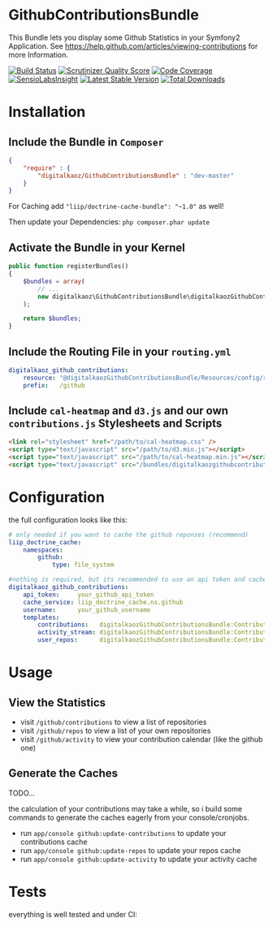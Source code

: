 GithubContributionsBundle
=========================

This Bundle lets you display some Github Statistics in your Symfony2 Application.
See https://help.github.com/articles/viewing-contributions for more Information.

[![Build Status](https://travis-ci.org/digitalkaoz/GithubContributionsBundle.png?branch=master)](https://travis-ci.org/digitalkaoz/GithubContributionsBundle)
[![Scrutinizer Quality Score](https://scrutinizer-ci.com/g/digitalkaoz/GithubContributionsBundle/badges/quality-score.png?s=c68ce65808d8b57755f1ec492ae1036fd94bf875)](https://scrutinizer-ci.com/g/digitalkaoz/GithubContributionsBundle/)
[![Code Coverage](https://scrutinizer-ci.com/g/digitalkaoz/GithubContributionsBundle/badges/coverage.png?s=737b1c8195155fe8aeb3bf956b04d0bd77d1d3e2)](https://scrutinizer-ci.com/g/digitalkaoz/GithubContributionsBundle/)
[![SensioLabsInsight](https://insight.sensiolabs.com/projects/a74d75ea-6aa5-4cf9-95dd-db4afbb5b2dc/mini.png)](https://insight.sensiolabs.com/projects/a74d75ea-6aa5-4cf9-95dd-db4afbb5b2dc)
[![Latest Stable Version](https://poser.pugx.org/digitalkaoz/github-contributions-bundle/v/stable.png)](https://packagist.org/packages/digitalkaoz/github-contributions-bundle)
[![Total Downloads](https://poser.pugx.org/digitalkaoz/github-contributions-bundle/downloads.png)](https://packagist.org/packages/digitalkaoz/github-contributions-bundle)

Installation
============

Include the Bundle in `Composer`
---------------------------

```json
{
    "require" : {
        "digitalkaoz/GithubContributionsBundle" : "dev-master"
    }
}
```

For Caching add `"liip/doctrine-cache-bundle": "~1.0"` as well!

Then update your Dependencies: `php composer.phar update`

Activate the Bundle in your Kernel
----------------------------------

```php
public function registerBundles()
{
    $bundles = array(
        // ...
        new digitalkaoz\GithubContributionsBundle\digitalkaozGithubContributionsBundle()
    );

    return $bundles;
}
```

Include the Routing File in your `routing.yml`
----------------------------------------------

```yaml
digitalkaoz_github_contributions:
    resource: "@digitalkaozGithubContributionsBundle/Resources/config/routing.xml"
    prefix:   /github
```

Include `cal-heatmap` and `d3.js` and our own `contributions.js` Stylesheets and Scripts
----------------------------------------------------------

```html
<link rel="stylesheet" href="/path/to/cal-heatmap.css" />
<script type="text/javascript" src="/path/to/d3.min.js"></script>
<script type="text/javascript" src="/path/to/cal-heatmap.min.js"></script>
<script type="text/javascript" src="/bundles/digitalkaozgithubcontributions/js/contributions.js"></script>
```

Configuration
=============

the full configuration looks like this:

```yaml
# only needed if you want to cache the github reponses (recommend)
liip_doctrine_cache:
    namespaces:
        github:
            type: file_system

#nothing is required, but its recommended to use an api token and cache the results
digitalkaoz_github_contributions:
    api_token:     your_github_api_token
    cache_service: liip_doctrine_cache.ns.github
    username:      your_github_username
    templates:
        contributions:   digitalkaozGithubContributionsBundle:Contributions:contributions.html.twig
        activity_stream: digitalkaozGithubContributionsBundle:Contributions:activity.html.twig
        user_repos:      digitalkaozGithubContributionsBundle:Contributions:user_repos.html.twig
```

Usage
=====

View the Statistics
-------------------

* visit `/github/contributions` to view a list of repositories
* visit `/github/repos` to view a list of your own repositories
* visit `/github/activity` to view your contribution calendar (like the github one)

Generate the Caches
-------------------

TODO...

the calculation of your contributions may take a while, so i build some commands to generate the caches eagerly from your console/cronjobs.

* run `app/console github:update-contributions` to update your contributions cache
* run `app/console github:update-repos` to update your repos cache
* run `app/console github:update-activity` to update your activity cache


Tests
=====

everything is well tested and under CI:

